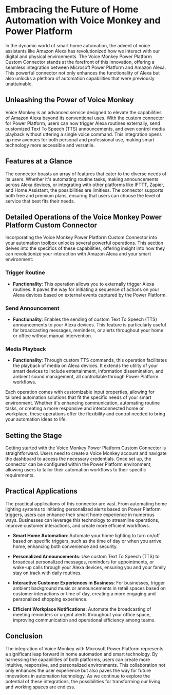 # Embracing the Future of Home Automation with Voice Monkey and Power Platform

In the dynamic world of smart home automation, the advent of voice assistants like Amazon Alexa has revolutionized how we interact with our digital and physical environments. The Voice Monkey Power Platform Custom Connector stands at the forefront of this innovation, offering a seamless integration between Microsoft Power Platform and Amazon Alexa. This powerful connector not only enhances the functionality of Alexa but also unlocks a plethora of automation capabilities that were previously unattainable.

## Unleashing the Power of Voice Monkey

Voice Monkey is an advanced service designed to elevate the capabilities of Amazon Alexa beyond its conventional uses. With the custom connector for Power Platform, users can now trigger Alexa routines externally, send customized Text To Speech (TTS) announcements, and even control media playback without uttering a single voice command. This integration opens up new avenues for both personal and professional use, making smart technology more accessible and versatile.

## Features at a Glance

The connector boasts an array of features that cater to the diverse needs of its users. Whether it's automating routine tasks, making announcements across Alexa devices, or integrating with other platforms like IFTTT, Zapier, and Home Assistant, the possibilities are limitless. The connector supports both free and premium plans, ensuring that users can choose the level of service that best fits their needs.

## Detailed Operations of the Voice Monkey Power Platform Custom Connector

Incorporating the Voice Monkey Power Platform Custom Connector into your automation toolbox unlocks several powerful operations. This section delves into the specifics of these capabilities, offering insight into how they can revolutionize your interaction with Amazon Alexa and your smart environment:

### Trigger Routine
- **Functionality**: This operation allows you to externally trigger Alexa routines. It paves the way for initiating a sequence of actions on your Alexa devices based on external events captured by the Power Platform.

### Send Announcement
- **Functionality**: Enables the sending of custom Text To Speech (TTS) announcements to your Alexa devices. This feature is particularly useful for broadcasting messages, reminders, or alerts throughout your home or office without manual intervention.

### Media Playback
- **Functionality**: Through custom TTS commands, this operation facilitates the playback of media on Alexa devices. It extends the utility of your smart devices to include entertainment, information dissemination, and ambient sound management, all controllable through Power Platform workflows.

Each operation comes with customizable input properties, allowing for tailored automation solutions that fit the specific needs of your smart environment. Whether it's enhancing communication, automating routine tasks, or creating a more responsive and interconnected home or workplace, these operations offer the flexibility and control needed to bring your automation ideas to life.

## Setting the Stage

Getting started with the Voice Monkey Power Platform Custom Connector is straightforward. Users need to create a Voice Monkey account and navigate the dashboard to access the necessary credentials. Once set up, the connector can be configured within the Power Platform environment, allowing users to tailor their automation workflows to their specific requirements.

## Practical Applications

The practical applications of this connector are vast. From automating home lighting systems to initiating personalized alerts based on Power Platform triggers, users can enhance their smart home experience in numerous ways. Businesses can leverage this technology to streamline operations, improve customer interactions, and create more efficient workflows.

- **Smart Home Automation**: Automate your home lighting to turn on/off based on specific triggers, such as the time of day or when you arrive home, enhancing both convenience and security.

- **Personalized Announcements**: Use custom Text To Speech (TTS) to broadcast personalized messages, reminders for appointments, or wake-up calls through your Alexa devices, ensuring you and your family stay on track with daily routines.

- **Interactive Customer Experiences in Business**: For businesses, trigger ambient background music or announcements in retail spaces based on customer interactions or time of day, creating a more engaging and personalized shopping experience.

- **Efficient Workplace Notifications**: Automate the broadcasting of meeting reminders or urgent alerts throughout your office space, improving communication and operational efficiency among teams.

## Conclusion

The integration of Voice Monkey with Microsoft Power Platform represents a significant leap forward in home automation and smart technology. By harnessing the capabilities of both platforms, users can create more intuitive, responsive, and personalized environments. This collaboration not only enhances the user experience but also paves the way for future innovations in automation technology. As we continue to explore the potential of these integrations, the possibilities for transforming our living and working spaces are endless.
